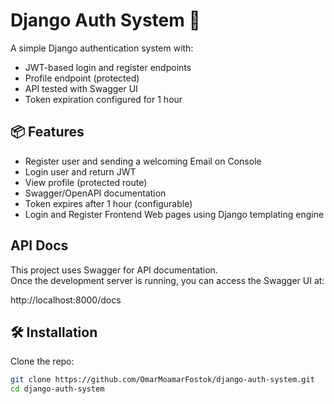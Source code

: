 # Django Auth System 🔐

A simple Django authentication system with:

- JWT-based login and register endpoints
- Profile endpoint (protected)
- API tested with Swagger UI
- Token expiration configured for 1 hour

## 📦 Features

- Register user and sending a welcoming Email on Console
- Login user and return JWT
- View profile (protected route)
- Swagger/OpenAPI documentation
- Token expires after 1 hour (configurable)
- Login and Register Frontend Web pages using Django templating engine
  
## API Docs

This project uses Swagger for API documentation.  
Once the development server is running, you can access the Swagger UI at:

http://localhost:8000/docs

## 🛠️ Installation

Clone the repo:

```bash
git clone https://github.com/OmarMoamarFostok/django-auth-system.git
cd django-auth-system


